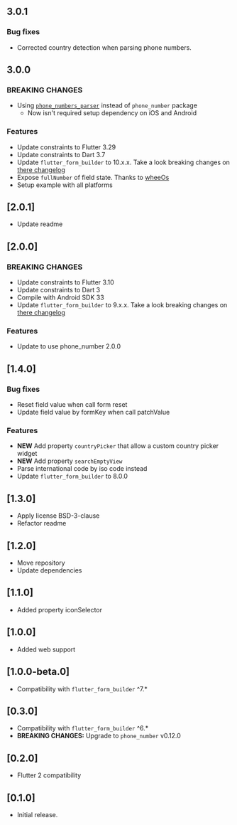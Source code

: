 ## 3.0.1

### Bug fixes

* Corrected country detection when parsing phone numbers.

## 3.0.0

### BREAKING CHANGES

* Using [`phone_numbers_parser`](https://pub.dev/packages/phone_numbers_parser) instead of `phone_number` package
  * Now isn't required setup dependency on iOS and Android

### Features

* Update constraints to Flutter 3.29
* Update constraints to Dart 3.7
* Update `flutter_form_builder` to 10.x.x. Take a look breaking changes on [there changelog](https://pub.dev/packages/flutter_form_builder/changelog)
* Expose `fullNumber` of field state. Thanks to [wheeOs](https://github.com/wheeOs)
* Setup example with all platforms

## [2.0.1]

* Update readme

## [2.0.0]

### BREAKING CHANGES

* Update constraints to Flutter 3.10
* Update constraints to Dart 3
* Compile with Android SDK 33
* Update `flutter_form_builder` to 9.x.x. Take a look breaking changes on [there changelog](https://pub.dev/packages/flutter_form_builder/changelog#900)

### Features

* Update to use phone_number 2.0.0

## [1.4.0]

### Bug fixes

* Reset field value when call form reset
* Update field value by formKey when call patchValue

### Features

* **NEW** Add property `countryPicker` that allow a custom  country picker widget
* **NEW** Add property `searchEmptyView`
* Parse international code by iso code instead
* Update `flutter_form_builder` to 8.0.0

## [1.3.0]

* Apply license BSD-3-clause
* Refactor readme

## [1.2.0]

* Move repository
* Update dependencies

## [1.1.0]

* Added property iconSelector

## [1.0.0]

* Added web support

## [1.0.0-beta.0]

* Compatibility with `flutter_form_builder` ^7.*

## [0.3.0]

* Compatibility with `flutter_form_builder` ^6.*
* **BREAKING CHANGES:** Upgrade to `phone_number` v0.12.0

## [0.2.0]

* Flutter 2 compatibility

## [0.1.0]

* Initial release.
